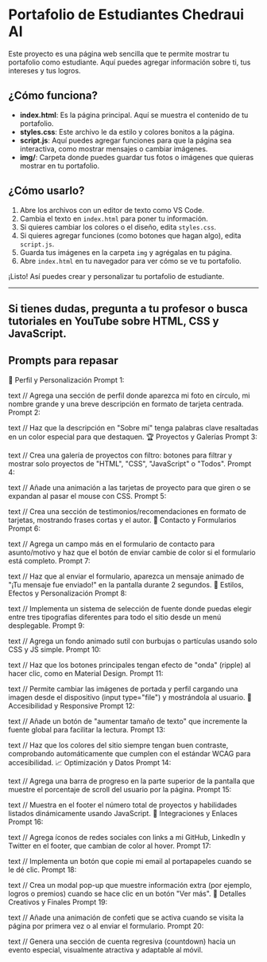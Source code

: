 # Portafolio de Estudiantes Chedraui AI

Este proyecto es una página web sencilla que te permite mostrar tu portafolio como estudiante. Aquí puedes agregar información sobre ti, tus intereses y tus logros.

## ¿Cómo funciona?

- **index.html**: Es la página principal. Aquí se muestra el contenido de tu portafolio.
- **styles.css**: Este archivo le da estilo y colores bonitos a la página.
- **script.js**: Aquí puedes agregar funciones para que la página sea interactiva, como mostrar mensajes o cambiar imágenes.
- **img/**: Carpeta donde puedes guardar tus fotos o imágenes que quieras mostrar en tu portafolio.

## ¿Cómo usarlo?

1. Abre los archivos con un editor de texto como VS Code.
2. Cambia el texto en `index.html` para poner tu información.
3. Si quieres cambiar los colores o el diseño, edita `styles.css`.
4. Si quieres agregar funciones (como botones que hagan algo), edita `script.js`.
5. Guarda tus imágenes en la carpeta `img` y agrégalas en tu página.
6. Abre `index.html` en tu navegador para ver cómo se ve tu portafolio.

¡Listo! Así puedes crear y personalizar tu portafolio de estudiante.

---

Si tienes dudas, pregunta a tu profesor o busca tutoriales en YouTube sobre HTML, CSS y JavaScript.
-----

## Prompts para repasar

👤 Perfil y Personalización
Prompt 1:

text
// Agrega una sección de perfil donde aparezca mi foto en círculo, mi nombre grande y una breve descripción en formato de tarjeta centrada.
Prompt 2:

text
// Haz que la descripción en "Sobre mí" tenga palabras clave resaltadas en un color especial para que destaquen.
🏆 Proyectos y Galerías
Prompt 3:

text
// Crea una galería de proyectos con filtro: botones para filtrar y mostrar solo proyectos de "HTML", "CSS", "JavaScript" o "Todos".
Prompt 4:

text
// Añade una animación a las tarjetas de proyecto para que giren o se expandan al pasar el mouse con CSS.
Prompt 5:

text
// Crea una sección de testimonios/recomendaciones en formato de tarjetas, mostrando frases cortas y el autor.
📧 Contacto y Formularios
Prompt 6:

text
// Agrega un campo más en el formulario de contacto para asunto/motivo y haz que el botón de enviar cambie de color si el formulario está completo.
Prompt 7:

text
// Haz que al enviar el formulario, aparezca un mensaje animado de "¡Tu mensaje fue enviado!" en la pantalla durante 2 segundos.
🎨 Estilos, Efectos y Personalización
Prompt 8:

text
// Implementa un sistema de selección de fuente donde puedas elegir entre tres tipografías diferentes para todo el sitio desde un menú desplegable.
Prompt 9:

text
// Agrega un fondo animado sutil con burbujas o partículas usando solo CSS y JS simple.
Prompt 10:

text
// Haz que los botones principales tengan efecto de "onda" (ripple) al hacer clic, como en Material Design.
Prompt 11:

text
// Permite cambiar las imágenes de portada y perfil cargando una imagen desde el dispositivo (input type="file") y mostrándola al usuario.
📱 Accesibilidad y Responsive
Prompt 12:

text
// Añade un botón de "aumentar tamaño de texto" que incremente la fuente global para facilitar la lectura.
Prompt 13:

text
// Haz que los colores del sitio siempre tengan buen contraste, comprobando automáticamente que cumplen con el estándar WCAG para accesibilidad.
📈 Optimización y Datos
Prompt 14:

text
// Agrega una barra de progreso en la parte superior de la pantalla que muestre el porcentaje de scroll del usuario por la página.
Prompt 15:

text
// Muestra en el footer el número total de proyectos y habilidades listados dinámicamente usando JavaScript.
🔗 Integraciones y Enlaces
Prompt 16:

text
// Agrega íconos de redes sociales con links a mi GitHub, LinkedIn y Twitter en el footer, que cambian de color al hover.
Prompt 17:

text
// Implementa un botón que copie mi email al portapapeles cuando se le dé clic.
Prompt 18:

text
// Crea un modal pop-up que muestre información extra (por ejemplo, logros o premios) cuando se hace clic en un botón "Ver más".
🎉 Detalles Creativos y Finales
Prompt 19:

text
// Añade una animación de confeti que se activa cuando se visita la página por primera vez o al enviar el formulario.
Prompt 20:

text
// Genera una sección de cuenta regresiva (countdown) hacia un evento especial, visualmente atractiva y adaptable al móvil.
